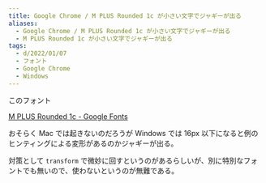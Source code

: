 ```yaml
---
title: Google Chrome / M PLUS Rounded 1c が小さい文字でジャギーが出る
aliases:
  - Google Chrome / M PLUS Rounded 1c が小さい文字でジャギーが出る
  - M PLUS Rounded 1c が小さい文字でジャギーが出る
tags:
  - d/2022/01/07
  - フォント
  - Google Chrome
  - Windows
---
```


このフォント

[M PLUS Rounded 1c \- Google Fonts](https://fonts.google.com/specimen/M+PLUS+Rounded+1c?subset=japanese)

おそらく Mac では起きないのだろうが Windows では 16px 以下になると例のヒンティングによる変形があるのかジャギーが出る。

対策として `transform` で微妙に回すというのがあるらしいが、別に特別なフォントでも無いので、使わないというのが無難である。



